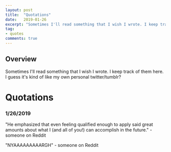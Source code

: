 ```yaml
---
layout: post
title:  "Quotations"
date:   2019-01-26
excerpt: "Sometimes I'll read something that I wish I wrote. I keep track of them here."
tag:
- quotes
comments: true
---
```

## Overview

Sometimes I'll read something that I wish I wrote. I keep track of them here. I guess it's kind of like my own personal twitter/tumblr?

# Quotations 

### 1/26/2019

"He emphasized that even feeling qualified enough to apply said great amounts about what I (and all of you!) can accomplish in the future." - someone on Reddit

"NYAAAAAAAAARGH" - someone on Reddit
